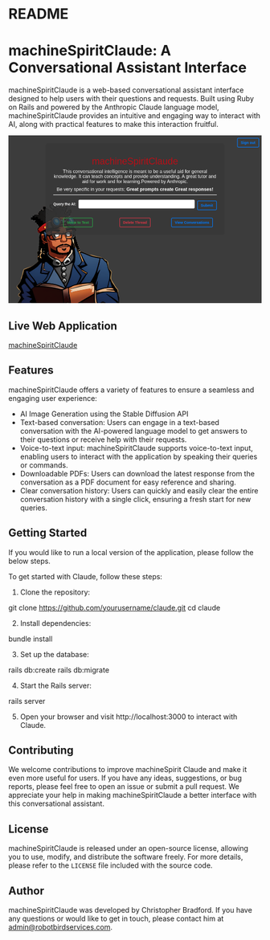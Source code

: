 # README

# machineSpiritClaude: A Conversational Assistant Interface

machineSpiritClaude is a web-based conversational assistant interface designed to help users with their questions and requests. Built using Ruby on Rails and powered by the Anthropic Claude language model, machineSpiritClaude provides an intuitive and engaging way to interact with AI, along with practical features to make this interaction fruitful.

![machineSpiritClaude Conversational Assistant](screenshot.png)

## Live Web Application

[machineSpiritClaude](https://machinespiritclaude.com)

## Features

machineSpiritClaude offers a variety of features to ensure a seamless and engaging user experience:

- AI Image Generation using the Stable Diffusion API
- Text-based conversation: Users can engage in a text-based conversation with the AI-powered language model to get answers to their questions or receive help with their requests.
- Voice-to-text input: machineSpiritClaude supports voice-to-text input, enabling users to interact with the application by speaking their queries or commands.
- Downloadable PDFs: Users can download the latest response from the conversation as a PDF document for easy reference and sharing.
- Clear conversation history: Users can quickly and easily clear the entire conversation history with a single click, ensuring a fresh start for new queries.

## Getting Started

If you would like to run a local version of the application, please follow the below steps.

To get started with Claude, follow these steps:

1. Clone the repository:

git clone https://github.com/yourusername/claude.git
cd claude

2. Install dependencies:

bundle install


3. Set up the database:

rails db:create
rails db:migrate


4. Start the Rails server:

rails server


5. Open your browser and visit http://localhost:3000 to interact with Claude.

## Contributing

We welcome contributions to improve machineSpirit Claude and make it even more useful for users. If you have any ideas, suggestions, or bug reports, please feel free to open an issue or submit a pull request. We appreciate your help in making machineSpiritClaude a better interface with this  conversational assistant.

## License

machineSpiritClaude is released under an open-source license, allowing you to use, modify, and distribute the software freely. For more details, please refer to the `LICENSE` file included with the source code.

## Author

machineSpiritClaude was developed by Christopher Bradford. If you have any questions or would like to get in touch, please contact him at admin@robotbirdservices.com.

